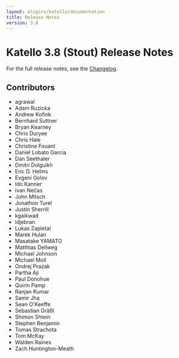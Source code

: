 ```yaml
---
layout: plugins/katello/documentation
title: Release Notes
version: 3.8
---
```


# Katello 3.8 (Stout) Release Notes

For the full release notes, see the [Changelog](https://github.com/Katello/katello/blob/KATELLO-3.8/CHANGELOG.md).

## Contributors
- agrawal
- Adam Ruzicka
- Andrew Kofink
- Bernhard Suttner
- Bryan Kearney
- Chris Duryee
- Chris Hale
- Christine Fouant
- Daniel Lobato Garcia
- Dan Seethaler
- Dmitri Dolguikh
- Eric D. Helms
- Evgeni Golov
- Ido Kanner
- Ivan Nečas
- John Mitsch
- Jonathon Turel
- Justin Sherrill
- kgaikwad
- ldjebran
- Lukas Zapletal
- Marek Hulan
- Masatake YAMATO
- Matthias Dellweg
- Michael Johnson
- Michael Moll
- Ondrej Prazak
- Partha Aji
- Paul Donohue
- Quirin Pamp
- Ranjan Kumar
- Samir Jha
- Sean O'Keeffe
- Sebastian Gräßl
- Shimon Shtein
- Stephen Benjamin
- Tomas Strachota
- Tom McKay
- Walden Raines
- Zach Huntington-Meath
